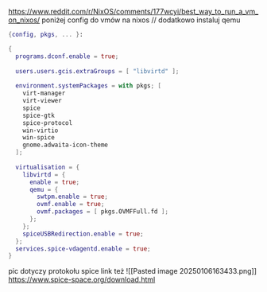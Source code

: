 https://www.reddit.com/r/NixOS/comments/177wcyi/best_way_to_run_a_vm_on_nixos/
poniżej config do vmów na nixos // dodatkowo instaluj qemu
```nix
{config, pkgs, ... }:

{
  programs.dconf.enable = true;
  
  users.users.gcis.extraGroups = [ "libvirtd" ];
  
  environment.systemPackages = with pkgs; [
    virt-manager
    virt-viewer
    spice 
    spice-gtk
    spice-protocol
    win-virtio
    win-spice
    gnome.adwaita-icon-theme
  ];
  
  virtualisation = {
    libvirtd = {
      enable = true;
      qemu = {
        swtpm.enable = true;
        ovmf.enable = true;
        ovmf.packages = [ pkgs.OVMFFull.fd ];
      };
    };
    spiceUSBRedirection.enable = true;
  };
  services.spice-vdagentd.enable = true;
}
```
pic dotyczy protokołu spice link też
![[Pasted image 20250106163433.png]]
https://www.spice-space.org/download.html